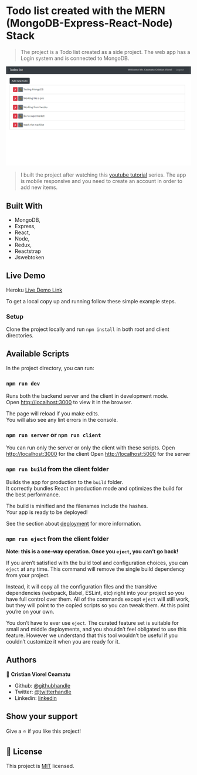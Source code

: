 # Todo list created with the MERN (MongoDB-Express-React-Node) Stack

> The project is a Todo list created as a side project. The web app has a Login system and is connected to MongoDB.

![screenshot](./app-screenshot-full.png)

> I built the project after watching this [youtube tutorial](https://www.youtube.com/watch?v=PBTYxXADG_k&list=PLillGF-RfqbbiTGgA77tGO426V3hRF9iE) series.
> The app is mobile responsive and you need to create an account in order to add new items.

## Built With

- MongoDB,
- Express,
- React,
- Node,
- Redux,
- Reactstrap
- Jswebtoken

## Live Demo

Heroku [Live Demo Link](https://mern-stack-todos-cristian.herokuapp.com/)


To get a local copy up and running follow these simple example steps.

### Setup

Clone the project locally and run `npm install` in both root and client directories.

## Available Scripts

In the project directory, you can run:

### `npm run dev`

Runs both the backend server and the client in development mode.<br />
Open [http://localhost:3000](http://localhost:3000) to view it in the browser.

The page will reload if you make edits.<br />
You will also see any lint errors in the console.

### `npm run server` or `npm run client`

You can run only the server or only the client with these scripts.
Open [http://localhost:3000](http://localhost:3000) for the client
Open [http://localhost:5000](http://localhost:5000) for the server

### `npm run build` from the client folder

Builds the app for production to the `build` folder.<br />
It correctly bundles React in production mode and optimizes the build for the best performance.

The build is minified and the filenames include the hashes.<br />
Your app is ready to be deployed!

See the section about [deployment](https://facebook.github.io/create-react-app/docs/deployment) for more information.

### `npm run eject` from the client folder

**Note: this is a one-way operation. Once you `eject`, you can’t go back!**

If you aren’t satisfied with the build tool and configuration choices, you can `eject` at any time. This command will remove the single build dependency from your project.

Instead, it will copy all the configuration files and the transitive dependencies (webpack, Babel, ESLint, etc) right into your project so you have full control over them. All of the commands except `eject` will still work, but they will point to the copied scripts so you can tweak them. At this point you’re on your own.

You don’t have to ever use `eject`. The curated feature set is suitable for small and middle deployments, and you shouldn’t feel obligated to use this feature. However we understand that this tool wouldn’t be useful if you couldn’t customize it when you are ready for it.


## Authors

👤 **Cristian Viorel Ceamatu**

- Github: [@githubhandle](https://github.com/cristianCeamatu)
- Twitter: [@twitterhandle](https://twitter.com/CeamatuCristian)
- Linkedin: [linkedin](https://www.linkedin.com/in/ceamatu-cristian/)


## Show your support

Give a ⭐️ if you like this project!


## 📝 License

This project is [MIT](lic.url) licensed.
